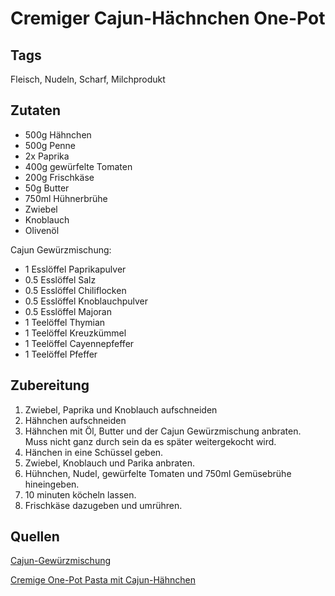 # Cremiger Cajun-Hächnchen One-Pot

## Tags

Fleisch, Nudeln, Scharf, Milchprodukt

## Zutaten

- 500g Hähnchen
- 500g Penne
- 2x Paprika
- 400g gewürfelte Tomaten
- 200g Frischkäse
- 50g Butter
- 750ml Hühnerbrühe
- Zwiebel
- Knoblauch
- Olivenöl


Cajun Gewürzmischung:
- 1 Esslöffel Paprikapulver
- 0.5 Esslöffel Salz
- 0.5 Esslöffel Chiliflocken
- 0.5 Esslöffel Knoblauchpulver
- 0.5 Esslöffel Majoran
- 1 Teelöffel Thymian
- 1 Teelöffel Kreuzkümmel
- 1 Teelöffel Cayennepfeffer
- 1 Teelöffel Pfeffer

## Zubereitung

1. Zwiebel, Paprika und Knoblauch aufschneiden
2. Hähnchen aufschneiden
3. Hähnchen mit Öl, Butter und der Cajun Gewürzmischung anbraten. Muss nicht ganz durch sein da es später weitergekocht wird.
4. Hänchen in eine Schüssel geben.
5. Zwiebel, Knoblauch und Parika anbraten.
6. Hühnchen, Nudel, gewürfelte Tomaten und 750ml Gemüsebrühe hineingeben.
7. 10 minuten köcheln lassen.
8. Frischkäse dazugeben und umrühren.

## Quellen

[Cajun-Gewürzmischung](https://www.chefkoch.de/rezepte/2882271440496244/Cajun-Gewuerzmischung.html)

[Cremige One-Pot Pasta mit Cajun-Hähnchen](https://www.kitchenstories.com/de/rezepte/cremige-one-pot-pasta-mit-cajun-hahnchen)